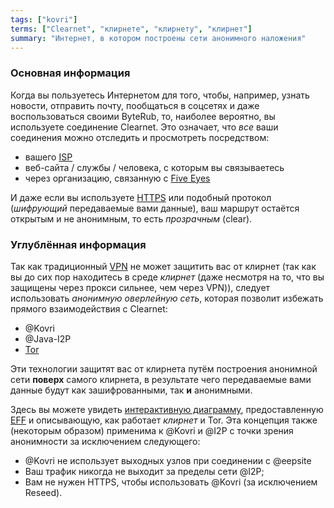 ```yaml
---
tags: ["kovri"]
terms: ["Clearnet", "клирнете", "клирнету", "клирнет"]
summary: "Интернет, в котором построены сети анонимного наложения"
---
```


### Основная информация

Когда вы пользуетесь Интернетом для того, чтобы, например, узнать новости, отправить почту, пообщаться в соцсетях и даже воспользоваться своими ByteRub, то, наиболее вероятно, вы используете соединение Clearnet. Это означает, что *все* ваши соединения можно отследить и просмотреть посредством:

- вашего [ISP](https://en.wikipedia.org/wiki/ISP)
- веб-сайта / службы / человека, с которым вы связываетесь
- через организацию, связанную с [Five Eyes](https://en.wikipedia.org/wiki/5_Eyes)

И даже если вы используете [HTTPS](https://en.wikipedia.org/wiki/HTTPS) или подобный протокол (*шифрующий* передаваемые вами данные), ваш маршрут остаётся открытым и не анонимным, то есть *прозрачным* (clear).

### Углублённая информация

Так как традиционный [VPN](https://en.wikipedia.org/wiki/VPN) не может защитить вас от клирнет (так как вы до сих пор находитесь в среде *клирнет* (даже несмотря на то, что вы защищены через прокси сильнее, чем через VPN)), следует использовать *анонимную оверлейную сеть*, которая позволит избежать прямого взаимодействия с Clearnet:

- @Kovri
- @Java-I2P
- [Tor](https://torproject.org/)

Эти технологии защитят вас от клирнета путём построения анонимной сети **поверх** самого клирнета, в результате чего передаваемые вами данные будут как зашифрованными, так **и** анонимными.

Здесь вы можете увидеть [интерактивную диаграмму](https://www.eff.org/pages/tor-and-https), предоставленную [EFF](https://www.eff.org/) и описывающую, как работает *клирнет* и Tor. Эта концепция также (некоторым образом) применима к @Kovri и @I2P с точки зрения анонимности за исключением следующего:

- @Kovri не использует выходных узлов при соединении с @eepsite
- Ваш трафик никогда не выходит за пределы сети @I2P;
- Вам не нужен HTTPS, чтобы использовать @Kovri (за исключением Reseed).
